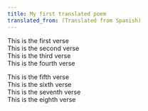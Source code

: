 ```yaml
---
title: My first translated poem
translated_from: (Translated from Spanish)
---
```

This is the first verse  
This is the second verse  
This is the third verse  
This is the fourth verse

This is the fifth verse  
This is the sixth verse  
This is the seventh verse  
This is the eighth verse
